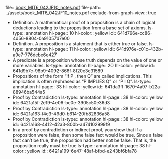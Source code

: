 file:: [book_MIT6_042JF10_notes.pdf](../assets/book_MIT6_042JF10_notes.pdf)
file-path:: ../assets/book_MIT6_042JF10_notes.pdf
exclude-from-graph-view:: true

- Definition. A mathematical proof of a proposition is a chain of logical deductions leading to the proposition from a base set of axioms.
  ls-type:: annotation
  hl-page:: 10
  hl-color:: yellow
  id:: 641d796e-cc86-4d56-8804-0a91057d7e00
- Definition. A proposition is a statement that is either true or false.
  ls-type:: annotation
  hl-page:: 11
  hl-color:: yellow
  id:: 641d976e-c01c-432b-a9e7-776debe6e427
- A predicate is a proposition whose truth depends on the value of one or more variables.
  ls-type:: annotation
  hl-page:: 20
  hl-color:: yellow
  id:: 641d9b7c-98b9-4092-866f-8f20e3e31589
- Propositions of the form “If P , then Q” are called implications. This implication is often rephrased as “P IMPLIES Q” or “P  ! Q”.
  ls-type:: annotation
  hl-page:: 33
  hl-color:: yellow
  id:: 641da3ff-1670-4a97-b22a-88946ba544a5
- Proof by Contradiction
  ls-type:: annotation
  hl-page:: 38
  hl-color:: yellow
  id:: 6421a15f-2e19-4e06-bc0e-3905c50e36d3
- Proof by Contradiction
  ls-type:: annotation
  hl-page:: 38
  hl-color:: yellow
  id:: 6421a163-f4c3-49d0-b614-20fb82836a58
- Proof by Contradiction
  ls-type:: annotation
  hl-page:: 38
  hl-color:: yellow
  id:: 6421a168-4412-42a3-800b-a474102999f9
- In a proof by contradiction or indirect proof, you show that if a proposition were false, then some false fact would be true. Since a false fact can’t be true, the proposition had better not be false. That is, the proposition really must be true
  ls-type:: annotation
  hl-page:: 38
  hl-color:: yellow
  id:: 6421a199-6e47-48af-bfbd-e243bf6bfa78